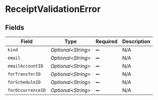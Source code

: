 # ReceiptValidationError


## Fields

| Field               | Type                | Required            | Description         |
| ------------------- | ------------------- | ------------------- | ------------------- |
| `kind`              | *Optional\<String>* | :heavy_minus_sign:  | N/A                 |
| `email`             | *Optional\<String>* | :heavy_minus_sign:  | N/A                 |
| `emailAccountID`    | *Optional\<String>* | :heavy_minus_sign:  | N/A                 |
| `forTransferID`     | *Optional\<String>* | :heavy_minus_sign:  | N/A                 |
| `forScheduleID`     | *Optional\<String>* | :heavy_minus_sign:  | N/A                 |
| `forOccurrenceID`   | *Optional\<String>* | :heavy_minus_sign:  | N/A                 |